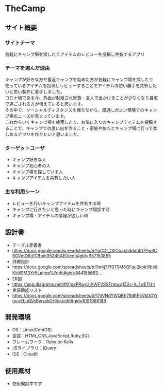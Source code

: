 # TheCamp

## サイト概要
### サイトテーマ
気軽にキャンプ場を探したりアイテムのレビューを投稿し共有するアプリ

### テーマを選んだ理由
キャンプが好きな方や最近キャンプを始めた方が気軽にキャンプ場を探したり<br>
使っているアイテムを投稿しレビューすることでアイテムの使い勝手を共有したいと思い製作に着手しました。<br>
コロナ禍である今、外出が制限され家族・友人で出かけることが少なくなり自宅で過ごされる方が増えていると思います。<br>
その中で、ソーシャルディスタンスを保ちながら、風通しがよい環境でのキャンプ場のニーズが高まっています。<br>
これからいくキャンプ場を検索したり、お気に入りのキャンプアイテムを投稿することで、キャンプでの思い出を作ること・家族や友人とキャンプ場に行って楽しめるアプリを作りたいと思いました。

### ターゲットユーザ
- キャンプ好きな人
- キャンプ初心者の人
- キャンプ場を探している人
- キャンプアイテムを共有したい人

### 主な利用シーン
- レビューを行いキャンプアイテムを共有する時
- キャンプに行きたいと思った時にキャンプ場探す時
- キャンプ場・アイテムの情報が欲しい時

## 設計書
- テーブル定義書
- https://docs.google.com/spreadsheets/d/1qCDf_OXObach3ddht07Pw3C6GVmD8g1C8mh35Z4EAE0/edit#gid=957153855
- 詳細設計
- https://docs.google.com/spreadsheets/d/1m4j77f0T0M6QFqu2kok9lbe8Kiidl9M3Yc5Lairqp1U/edit#gid=844155663　
- ER図
- https://app.diagrams.net/#G1gkPRwk3iXWFVSSFrmwq1Z2c-hJ1wETU4 
- 実装機能リスト
- https://docs.google.com/spreadsheets/d/17jjVNdYWQKh7RdRF5VkDGYjtnorELuQVsBwyokOHiok/edit#gid=1091086188

## 開発環境
- OS：Linux(CentOS)
- 言語：HTML,CSS,JavaScript,Ruby,SQL
- フレームワーク：Ruby on Rails
- JSライブラリ：jQuery
- IDE：Cloud9

## 使用素材
- 使用検討中です

